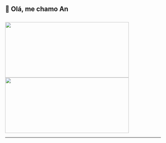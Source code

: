 ## 👋 Olá, me chamo An

  ##
<div>
  <a href="https://github.com/krittz">
  <img width="400px" height="180em" src="https://github-readme-stats.vercel.app/api?username=neverzitha&show_icons=true&theme=dracula&include_all_commits=true&count_private=true"/>
  <img width="400px" height="180em" src="https://github-readme-stats.vercel.app/api/top-langs/?username=neverzitha&layout=compact&langs_count=7&theme=jolly"/>
</div>
   <hr>
  <div style="display: inline_block"><br>
</div>

  

